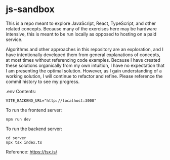 # js-sandbox

This is a repo meant to explore JavaScript, React, TypeScript, and other related concepts. Because many of the exercises here may be hardware intensive, this is meant to be run locally as opposed to hosting on a paid service.

Algorithms and other approaches in this repository are an exploration, and I have intentionally developed them from general explanations of concepts, at most times without referencing code examples. Because I have created these solutions organically from my own intuition, I have no expectation that I am presenting the optimal solution. However, as I gain understanding of a working solution, I will continue to refactor and refine. Please reference the commit history to see my progress.

.env Contents:

```
VITE_BACKEND_URL="http://localhost:3000"
```

To run the frontend server:

```
npm run dev
```

To run the backend server:

```
cd server
npx tsx index.ts
```

Reference: https://tsx.is/
